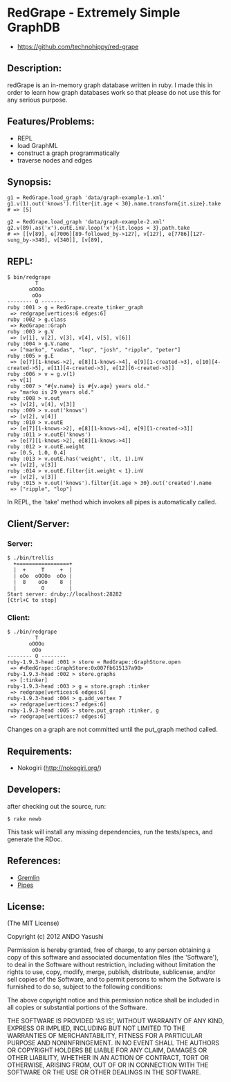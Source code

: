 # RedGrape - Extremely Simple GraphDB

* https://github.com/technohippy/red-grape

## Description:

redGrape is an in-memory graph database written in ruby. I made this in order to learn how graph databases work so that please do not use this for any serious purpose.

## Features/Problems:

* REPL
* load GraphML
* construct a graph programmatically
* traverse nodes and edges

## Synopsis:

    g1 = RedGrape.load_graph 'data/graph-example-1.xml'
    g1.v(1).out('knows').filter{it.age < 30}.name.transform{it.size}.take
    # => [5]

    g2 = RedGrape.load_graph 'data/graph-example-2.xml'
    g2.v(89).as('x').outE.inV.loop('x'){it.loops < 3}.path.take
    # => [[v[89], e[7006][89-followed_by->127], v[127], e[7786][127-sung_by->340], v[340]], [v[89], 

## REPL:

    $ bin/redgrape
             T
           oOOOo
            oOo
    -------- O --------
    ruby :001 > g = RedGrape.create_tinker_graph
     => redgrape[vertices:6 edges:6] 
    ruby :002 > g.class
     => RedGrape::Graph 
    ruby :003 > g.V
     => [v[1], v[2], v[3], v[4], v[5], v[6]] 
    ruby :004 > g.V.name
     => ["marko", "vadas", "lop", "josh", "ripple", "peter"] 
    ruby :005 > g.E
     => [e[7][1-knows->2], e[8][1-knows->4], e[9][1-created->3], e[10][4-created->5], e[11][4-created->3], e[12][6-created->3]] 
    ruby :006 > v = g.v(1)
     => v[1] 
    ruby :007 > "#{v.name} is #{v.age} years old."
     => "marko is 29 years old." 
    ruby :008 > v.out
     => [v[2], v[4], v[3]] 
    ruby :009 > v.out('knows')
     => [v[2], v[4]] 
    ruby :010 > v.outE
     => [e[7][1-knows->2], e[8][1-knows->4], e[9][1-created->3]] 
    ruby :011 > v.outE('knows')
     => [e[7][1-knows->2], e[8][1-knows->4]] 
    ruby :012 > v.outE.weight
     => [0.5, 1.0, 0.4] 
    ruby :013 > v.outE.has('weight', :lt, 1).inV
     => [v[2], v[3]] 
    ruby :014 > v.outE.filter{it.weight < 1}.inV
     => [v[2], v[3]] 
    ruby :015 > v.out('knows').filter{it.age > 30}.out('created').name
     => ["ripple", "lop"] 

In REPL, the `take' method which invokes all pipes is automatically called.

## Client/Server:

### Server:

    $ ./bin/trellis
      +=================+
      |  +     T     +  |
      | oOo  oOOOo  oOo |
      |  8    oOo    8  |
      |        O        |       
    Start server: druby://localhost:28282
    [Ctrl+C to stop]

### Client:

    $ ./bin/redgrape 
             T
           oOOOo
            oOo
    -------- O --------
    ruby-1.9.3-head :001 > store = RedGrape::GraphStore.open
     => #<RedGrape::GraphStore:0x007fb615137a90> 
    ruby-1.9.3-head :002 > store.graphs
     => [:tinker] 
    ruby-1.9.3-head :003 > g = store.graph :tinker
     => redgrape[vertices:6 edges:6] 
    ruby-1.9.3-head :004 > g.add_vertex 7
     => redgrape[vertices:7 edges:6] 
    ruby-1.9.3-head :005 > store.put_graph :tinker, g
     => redgrape[vertices:7 edges:6] 

Changes on a graph are not committed until the put_graph method called.

## Requirements:

* Nokogiri (http://nokogiri.org/)

## Developers:

after checking out the source, run:

    $ rake newb

This task will install any missing dependencies, run the tests/specs,
and generate the RDoc.

## References:

* [Gremlin](https://github.com/tinkerpop/gremlin/wiki)
* [Pipes](https://github.com/tinkerpop/pipes/wiki/)

## License:

(The MIT License)

Copyright (c) 2012 ANDO Yasushi

Permission is hereby granted, free of charge, to any person obtaining
a copy of this software and associated documentation files (the
'Software'), to deal in the Software without restriction, including
without limitation the rights to use, copy, modify, merge, publish,
distribute, sublicense, and/or sell copies of the Software, and to
permit persons to whom the Software is furnished to do so, subject to
the following conditions:

The above copyright notice and this permission notice shall be
included in all copies or substantial portions of the Software.

THE SOFTWARE IS PROVIDED 'AS IS', WITHOUT WARRANTY OF ANY KIND,
EXPRESS OR IMPLIED, INCLUDING BUT NOT LIMITED TO THE WARRANTIES OF
MERCHANTABILITY, FITNESS FOR A PARTICULAR PURPOSE AND NONINFRINGEMENT.
IN NO EVENT SHALL THE AUTHORS OR COPYRIGHT HOLDERS BE LIABLE FOR ANY
CLAIM, DAMAGES OR OTHER LIABILITY, WHETHER IN AN ACTION OF CONTRACT,
TORT OR OTHERWISE, ARISING FROM, OUT OF OR IN CONNECTION WITH THE
SOFTWARE OR THE USE OR OTHER DEALINGS IN THE SOFTWARE.
